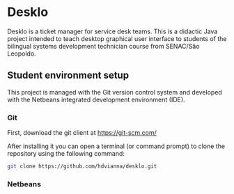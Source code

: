 # Desklo
Desklo is a ticket manager for service desk teams. This is a didactic Java project intended to teach desktop graphical user interface to students of the bilingual systems development technician course from SENAC/São Leopoldo.

## Student environment setup

This project is managed with the Git version control system and developed with the Netbeans integrated development environment (IDE). 

### Git

First, download the git client at https://git-scm.com/

After installing it you can open a terminal (or command prompt) to clone the repository using the following command:
```bash
git clone https://github.com/hdvianna/desklo.git 
```

### Netbeans

